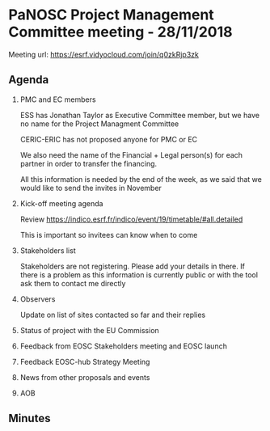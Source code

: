 PaNOSC Project Management Committee meeting - 28/11/2018
========================================================

Meeting url: https://esrf.vidyocloud.com/join/q0zkRjp3zk

Agenda
------
1. PMC and EC members

    ESS has Jonathan Taylor as Executive Committee member, but we have no name for the Project Managment Committee
    
    CERIC-ERIC has not proposed anyone for PMC or EC
    
    We also need the name of the Financial + Legal person(s) for each partner in order to transfer the financing.
    
    All this information is needed by the end of the week, as we said that we would like to send the invites in November

2. Kick-off meeting agenda

    Review https://indico.esrf.fr/indico/event/19/timetable/#all.detailed
    
    This is important so invitees can know when to come

3. Stakeholders list

    Stakeholders are not registering. Please add your details in there. If there is a problem as this information is currently public or with the tool ask them to contact me directly

4. Observers

    Update on list of sites contacted so far and their replies

5. Status of project with the EU Commission

6. Feedback from EOSC Stakeholders meeting and EOSC launch

7. Feedback EOSC-hub Strategy Meeting 

8. News from other proposals and events

9. AOB

Minutes
-------

